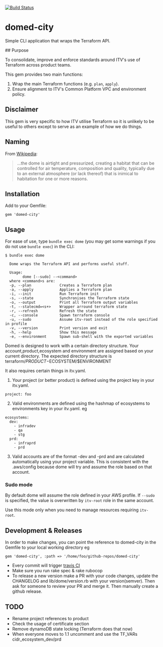 [![Build Status](https://travis-ci.org/ITV/domed-city.svg?branch=master)](https://travis-ci.org/ITV/domed-city)

# domed-city
Simple CLI application that wraps the Terraform API.

## Purpose

To consolidate, improve and enforce standards around ITV's use of Terraform across product teams.

This gem provides two main functions:

1. Wrap the main Terraform functions (e.g. `plan`, `apply`).
2. Ensure alignment to ITV's Common Platform VPC and environment policy.

## Disclaimer

This gem is very specific to how ITV utilise Terraform so it is unlikely to be useful to others except
to serve as an example of how we do things.

## Naming

From [Wikipedia](https://en.wikipedia.org/wiki/Domed_city):

> ...the dome is airtight and pressurized, creating a habitat that can be controlled for air temperature, composition and quality, typically due to an external atmosphere (or lack thereof) that is inimical to habitation for one or more reasons.

## Installation

Add to your Gemfile:

```
gem 'domed-city'
```

## Usage

For ease of use, type `bundle exec dome` (you may get some warnings if you do not use `bundle exec`) in the CLI:

```
$ bundle exec dome

  Dome wraps the Terraform API and performs useful stuff.

  Usage:
        dome [--sudo] --<command>
  where <command>s are:
  -p, --plan             Creates a Terraform plan
  -a, --apply            Applies a Terraform plan
  -i, --init             Run Terraform init
  -s, --state            Synchronises the Terraform state
  -o, --output           Print all Terraform output variables
  -t, --statecmd=<s+>    Wrapper arround terraform state
  -r, --refresh          Refresh the state
  -c, --console          Spawn terraform console
  -u, --sudo             Assume itv-root instead of the role specified in profile
  -v, --version          Print version and exit
  -h, --help             Show this message
  -e, --environment      Spawn sub-shell with the exported variables
```

Domed is designed to work with a certain directory structure. Your account,product,ecosystem and environment are assigned based on your current directory. The expected directory structure is terraform/$PRODUCT-$ECOSYSTEM/$ENVIRONMENT

It also requires certain things in itv.yaml.

1. Your project (or better product) is defined using the project key in your itv.yaml.
```
project: foo

```
2. Valid environments are defined using the hashmap of ecosystems to environments key in your itv.yaml.
eg
```
ecosystems:
  dev:
    - infradev
    - qa
    - stg
  prd:
    - infraprd
    - prd

```
3. Valid accounts are of the format <project>-dev and <project>-prd and are calculated automatically using your project variable. This is consistent with the .aws/config because dome will try and assume the role based on that account.

### Sudo mode

By default dome will assume the role defined in your AWS profile. If `--sudo` is specified, the value is overwritten by `itv-root` role in the same account.

Use this mode only when you need to manage resources requiring `itv-root`.

## Development & Releases

In order to make changes, you can point the reference to domed-city in the Gemfile to your local working directory eg
```
gem 'domed-city', :path => '/home/foo/github-repos/domed-city'
```

* Every commit will trigger [travis CI](https://travis-ci.org/ITV/domed-city)
* Make sure you run rake spec & rake rubocop
* To release a new version make a PR with your code changes, update the CHANGELOG and lib/dome/version.rb with your version(semver). Then ask for someone to review your PR and merge it. Then manually create a github release.

## TODO

* Rename project references to product
* Check the usage of certificate section
* Remove dynamoDB state locking (Terraform does that now)
* When everyone moves to 1.1 uncomment and use the TF_VARs cidr_ecosystem_dev/prd

